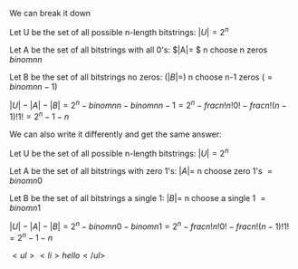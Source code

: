 We can break it down

Let U be the set of all possible n-length bitstrings: $|U|=2^n$

Let A be the set of all bitstrings with all 0's: $|A|= $ n choose n zeros $binom{n}{n}$

Let B be the set of all bitstrings no zeros: $(|B|= )$ n choose n-1 zeros $( = binom{n}{n-1} )$

$|U| - |A| - |B| = 2^n - binom{n}{n} - binom{n}{n-1} = 2^n - frac{n!}{n!0!} - frac{n!}{(n-1)!1!} = 2^n - 1 - n$

We can also write it differently and get the same answer:

Let U be the set of all possible n-length bitstrings: $|U|=2^n$

Let A be the set of all bitstrings with zero 1's: $|A|=$ n choose zero 1's $= binom{n}{0}$

Let B be the set of all bitstrings a single 1: $|B|=$ n choose a single 1 $= binom{n}{1}$

$|U| - |A| - |B| = 2^n - binom{n}{0} - binom{n}{1} = 2^n - frac{n!}{n!0!} - frac{n!}{(n-1)!1!} = 2^n - 1 - n$

$<ul> <li> hello </ul>$
